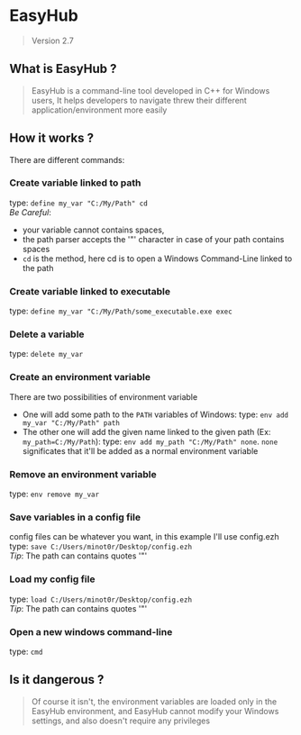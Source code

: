 # EasyHub
> Version 2.7

## What is EasyHub ?
> EasyHub is a command-line tool developed in C++ for Windows users, It helps developers
> to navigate threw their different application/environment more easily

## How it works ?

There are different commands:

### Create variable linked to path
type: `define my_var "C:/My/Path" cd`  
*Be Careful*:  
- your variable cannot contains spaces,  
- the path parser accepts the '"' character in case of your path contains spaces
- `cd` is the method, here cd is to open a Windows Command-Line linked to the path

### Create variable linked to executable
type: `define my_var "C:/My/Path/some_executable.exe exec`

### Delete a variable
type: `delete my_var`

### Create an environment variable
There are two possibilities of environment variable
- One will add some path to the `PATH` variables of Windows: type: `env add my_var "C:/My/Path" path`
- The other one will add the given name linked to the given path (Ex: `my_path=C:/My/Path`): type: `env add my_path "C:/My/Path" none`. `none` significates that it'll be added as a normal environment variable

### Remove an environment variable
type: `env remove my_var`

### Save variables in a config file
config files can be whatever you want, in this example I'll use config.ezh  
type: `save C:/Users/minot0r/Desktop/config.ezh`  
*Tip*: The path can contains quotes '"'

### Load my config file
type: `load C:/Users/minot0r/Desktop/config.ezh`  
*Tip*: The path can contains quotes '"'

### Open a new windows command-line
type: `cmd`


## Is it dangerous ?
> Of course it isn't, the environment variables are loaded only in the EasyHub environment,
> and EasyHub cannot modify your Windows settings, and also doesn't require any privileges

